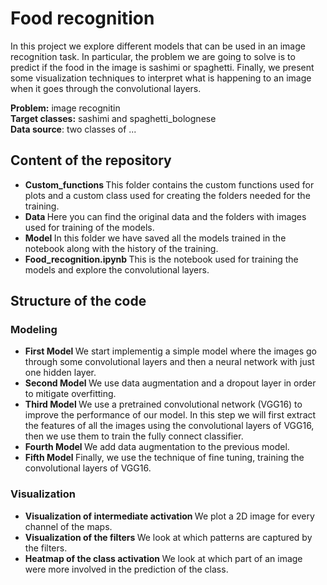 # Food recognition
In this project we explore different models that can be used in an image recognition task. In particular, the problem we are going to solve is to predict if the food in the image is 
sashimi or spaghetti. Finally, we present some visualization techniques to interpret what is happening to an image when it goes through the convolutional layers. 

<b>Problem:</b> image recognitin <br>
<b>Target classes:</b> sashimi and spaghetti_bolognese <br>
<b>Data source</b>: two classes of  ... <br>

## Content of the repository

- <b> Custom_functions </b> This folder contains the custom functions used for plots and a custom class used for creating the folders needed for the training. 
- <b> Data </b> Here you can find the original data and the folders with images used for training of the models.
- <b> Model </b> In this folder we have saved all the models trained in the notebook along with the history of the training. 
- <b> Food_recognition.ipynb </b> This is the notebook used for training the models and explore the convolutional layers.

## Structure of the code

### Modeling 
- <b> First Model </b> We start implementig a simple model where the images go through some convolutional layers and then a neural network with just one hidden layer. <br>
- <b> Second Model </b> We use data augmentation and a dropout layer in order to mitigate overfitting. <br>
- <b> Third Model </b> We use a pretrained convolutional network (VGG16) to improve the performance of our model. In this step we will first extract the features of all the 
  images using the convolutional layers of VGG16, then we use them to train the fully connect classifier. <br>
- <b> Fourth Model </b> We add data augmentation to the previous model.
- <b> Fifth Model </b> Finally, we use the technique of fine tuning, training the convolutional layers of VGG16. 

### Visualization 

- <b> Visualization of intermediate activation </b> We plot a 2D image for every channel of the maps. 
- <b> Visualization of the filters </b> We look at which patterns are captured by the filters.
- <b> Heatmap of the class activation </b> We look at which part of an image were more involved in the prediction of the class. 
